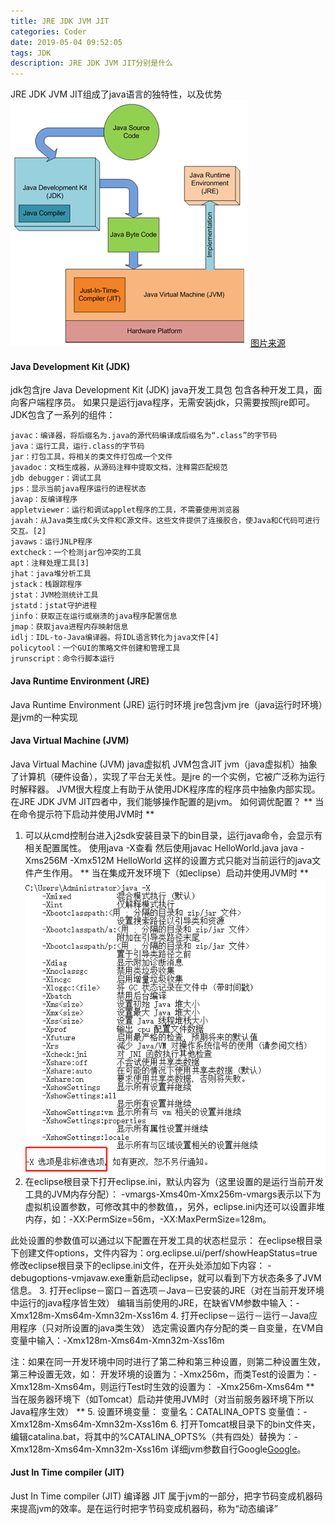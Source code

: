 ```yaml
---
title: JRE JDK JVM JIT
categories: Coder
date: 2019-05-04 09:52:05
tags: JDK
description: JRE JDK JVM JIT分别是什么
---
```


JRE JDK JVM JIT组成了java语言的独特性，以及优势
![](https://github.com/SuperTrampAI/ubiquitous-octo-system/blob/master/images/coder/jvm-jre-jdk1.png)
[图片来源](https://javapapers.com/)
<!-- more -->
#### Java Development Kit (JDK)
jdk包含jre
Java Development Kit (JDK) java开发工具包
包含各种开发工具，面向客户端程序员。
如果只是运行java程序，无需安装jdk，只需要按照jre即可。
JDK包含了一系列的组件：
~~~
javac：编译器，将后缀名为.java的源代码编译成后缀名为“.class”的字节码
java：运行工具，运行.class的字节码
jar：打包工具，将相关的类文件打包成一个文件
javadoc：文档生成器，从源码注释中提取文档，注释需匹配规范
jdb debugger：调试工具
jps：显示当前java程序运行的进程状态
javap：反编译程序
appletviewer：运行和调试applet程序的工具，不需要使用浏览器
javah：从Java类生成C头文件和C源文件。这些文件提供了连接胶合，使Java和C代码可进行交互。[2]
javaws：运行JNLP程序
extcheck：一个检测jar包冲突的工具
apt：注释处理工具[3]
jhat：java堆分析工具
jstack：栈跟踪程序
jstat：JVM检测统计工具
jstatd：jstat守护进程
jinfo：获取正在运行或崩溃的java程序配置信息
jmap：获取java进程内存映射信息
idlj：IDL-to-Java编译器。将IDL语言转化为java文件[4]
policytool：一个GUI的策略文件创建和管理工具
jrunscript：命令行脚本运行
~~~
#### Java Runtime Environment (JRE)
Java Runtime Environment (JRE) 运行时环境
jre包含jvm
jre（java运行时环境）是jvm的一种实现

#### Java Virtual Machine (JVM)
Java Virtual Machine (JVM) java虚拟机
JVM包含JIT
jvm（java虚拟机）抽象了计算机（硬件设备），实现了平台无关性。是jre 的一个实例，它被广泛称为运行时解释器。
JVM很大程度上有助于从使用JDK程序库的程序员中抽象内部实现。
在JRE JDK JVM JIT四者中，我们能够操作配置的是jvm。
如何调优配置？
** 当在命令提示符下启动并使用JVM时 **
1. 可以从cmd控制台进入j2sdk安装目录下的bin目录，运行java命令，会显示有相关配置属性。
使用java -X查看
然后使用javac HelloWorld.java
java -Xms256M -Xmx512M HelloWorld
这样的设置方式只能对当前运行的java文件产生作用。
** 当在集成开发环境下（如eclipse）启动并使用JVM时 **
![](https://github.com/SuperTrampAI/ubiquitous-octo-system/blob/master/images/coder/20190504112656.png)
2. 在eclipse根目录下打开eclipse.ini，默认内容为（这里设置的是运行当前开发工具的JVM内存分配）：
-vmargs-Xms40m-Xmx256m-vmargs表示以下为虚拟机设置参数，可修改其中的参数值，，另外，eclipse.ini内还可以设置非堆内存，如：-XX:PermSize=56m，-XX:MaxPermSize=128m。

此处设置的参数值可以通过以下配置在开发工具的状态栏显示：
在eclipse根目录下创建文件options，文件内容为：org.eclipse.ui/perf/showHeapStatus=true
修改eclipse根目录下的eclipse.ini文件，在开头处添加如下内容：
-debugoptions-vmjavaw.exe重新启动eclipse，就可以看到下方状态条多了JVM信息。
3. 打开eclipse－窗口－首选项－Java－已安装的JRE（对在当前开发环境中运行的java程序皆生效）
编辑当前使用的JRE，在缺省VM参数中输入：-Xmx128m-Xms64m-Xmn32m-Xss16m
4. 打开eclipse－运行－运行－Java应用程序（只对所设置的java类生效）
选定需设置内存分配的类－自变量，在VM自变量中输入：-Xmx128m-Xms64m-Xmn32m-Xss16m

注：如果在同一开发环境中同时进行了第二种和第三种设置，则第二种设置生效，第三种设置无效，如：
开发环境的设置为：-Xmx256m，而类Test的设置为：-Xmx128m-Xms64m，则运行Test时生效的设置为：
-Xmx256m-Xms64m
** 当在服务器环境下（如Tomcat）启动并使用JVM时（对当前服务器环境下所以Java程序生效） **
5. 设置环境变量：
变量名：CATALINA_OPTS
变量值：-Xmx128m-Xms64m-Xmn32m-Xss16m
6. 打开Tomcat根目录下的bin文件夹，编辑catalina.bat，将其中的%CATALINA_OPTS%（共有四处）替换为：-Xmx128m-Xms64m-Xmn32m-Xss16m
详细jvm参数自行Google[Google](https://www.google.com/)。
#### Just In Time compiler (JIT)
Just In Time compiler (JIT) 编译器
JIT 属于jvm的一部分，把字节码变成机器码来提高jvm的效率。是在运行时把字节码变成机器码，称为“动态编译”
